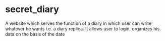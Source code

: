 # secret_diary
A website which serves the function of a diary in which user
can write whatever he wants i.e. a diary replica. It allows user to login,
organizes his data on the basis of the date
